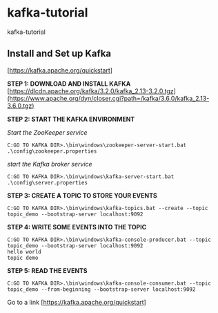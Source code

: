 # kafka-tutorial
kafka-tutorial   
      
## **Install and Set up Kafka**
[https://kafka.apache.org/quickstart]

**STEP 1: DOWNLOAD AND INSTALL KAFKA**
[https://dlcdn.apache.org/kafka/3.2.0/kafka_2.13-3.2.0.tgz](https://www.apache.org/dyn/closer.cgi?path=/kafka/3.6.0/kafka_2.13-3.6.0.tgz)   

**STEP 2: START THE KAFKA ENVIRONMENT**      
   
*Start the ZooKeeper service*   
   
<For windows>

```
C:GO TO KAFKA DIR>.\bin\windows\zookeeper-server-start.bat .\config\zookeeper.properties
```
*start the Kafka broker service*   
```
C:GO TO KAFKA DIR>.\bin\windows\kafka-server-start.bat .\config\server.properties
```
**STEP 3: CREATE A TOPIC TO STORE YOUR EVENTS** 
```
C:GO TO KAFKA DIR>.\bin\windows\kafka-topics.bat --create --topic topic_demo --bootstrap-server localhost:9092
```
**STEP 4: WRITE SOME EVENTS INTO THE TOPIC**
```
C:GO TO KAFKA DIR>.\bin\windows\kafka-console-producer.bat --topic topic_demo --bootstrap-server localhost:9092
hello world
topic demo
```
**STEP 5:  READ THE EVENTS**
```
C:GO TO KAFKA DIR>.\bin\windows\kafka-console-consumer.bat --topic topic_demo --from-beginning --bootstrap-server localhost:9092
```

<For Mac>   
      
Go to a link 
[https://kafka.apache.org/quickstart]
